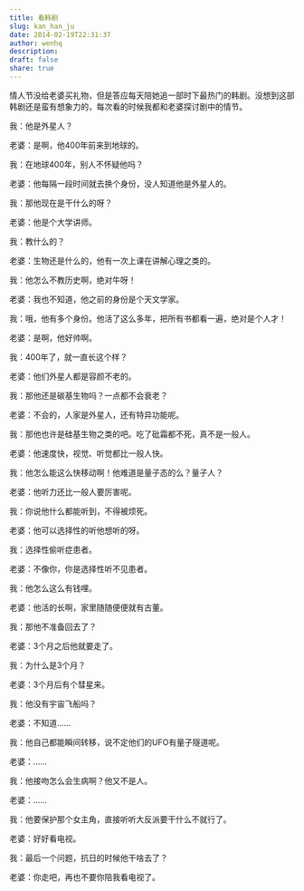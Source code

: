 ```yaml
---
title: 看韩剧
slug: kan_han_ju
date: 2014-02-19T22:31:37
author: wenhq
description: 
draft: false
share: true
---
```


情人节没给老婆买礼物，但是答应每天陪她追一部时下最热门的韩剧。没想到这部韩剧还是蛮有想象力的，每次看的时候我都和老婆探讨剧中的情节。

我：他是外星人？

老婆：是啊，他400年前来到地球的。

我：在地球400年，别人不怀疑他吗？

老婆：他每隔一段时间就去换个身份，没人知道他是外星人的。

我：那他现在是干什么的呀？

老婆：他是个大学讲师。

我：教什么的？

老婆：生物还是什么的，他有一次上课在讲解心理之类的。

我：他怎么不教历史啊，绝对牛呀！

老婆：我也不知道，他之前的身份是个天文学家。

我：哦，他有多个身份。他活了这么多年，把所有书都看一遍，绝对是个人才！

老婆：是啊，他好帅啊。

我：400年了，就一直长这个样？

老婆：他们外星人都是容颜不老的。

我：那他还是碳基生物吗？一点都不会衰老？

老婆：不会的，人家是外星人，还有特异功能呢。

我：那他也许是硅基生物之类的吧。吃了砒霜都不死，真不是一般人。

老婆：他速度快，视觉、听觉都比一般人快。

我：他怎么能这么快移动啊！他难道是量子态的么？量子人？

老婆：他听力还比一般人要厉害呢。

我：你说他什么都能听到，不得被烦死。

老婆：他可以选择性的听他想听的呀。

我：选择性偷听症患者。

老婆：不像你，你是选择性听不见患者。

我：他怎么这么有钱哩。

老婆：他活的长啊，家里随随便便就有古董。

我：那他不准备回去了？

老婆：3个月之后他就要走了。

我：为什么是3个月？

老婆：3个月后有个彗星来。

我：他没有宇宙飞船吗？

老婆：不知道……

我：他自己都能瞬间转移，说不定他们的UFO有量子隧道呢。

老婆：……

我：他接吻怎么会生病啊？他又不是人。

老婆：……

我：他要保护那个女主角，直接听听大反派要干什么不就行了。

老婆：好好看电视。

我：最后一个问题，抗日的时候他干啥去了？

老婆：你走吧，再也不要你陪我看电视了。